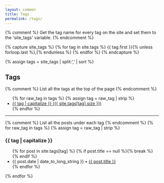 ```yaml
---
layout: common
title: Tags
permalink: /tags/
---
```


{% comment %}
  Get the tag name for every tag on the site and set them to the 'site_tags' variable.
{% endcomment %}

{% capture site_tags %}
  {% for tag in site.tags %}
    {{ tag.first }}{% unless forloop.last %},{% endunless %}
  {% endfor %}
{% endcapture %}

{% assign tags = site_tags | split:',' | sort %}

<h2><i class="fa fa-tags" aria-hidden="true"></i> Tags</h2>

<div class="tags">
{% comment %} List all the tags at the top of the page {% endcomment %}
<ul id="tags" class="tags">
  {% for raw_tag in tags %}
    {% assign tag = raw_tag | strip %}
    <li class="tag">
      <a href="#{{ tag | cgi_escape }}" class="tag">
        {{ tag | capitalize }}
        ({{ site.tags[tag].size }})
      </a>
    </li>
  {% endfor %}
</ul>

<hr>

{% comment %} List all the posts under each tag {% endcomment %}
{% for raw_tag in tags %}
  {% assign tag = raw_tag | strip %}
  <h3 id="{{ tag | cgi_escape }}">{{ tag | capitalize }}</h3>
  <ul class="tags posts">
    {% for post in site.tags[tag] %}
      {% if post.title == null %}{% break %}{% endif %}
      <li class="tag">
        <span class="entry-date">
          <time
            datetime="{{ post.date | date_to_xmlschema }}"
            itemprop="date-published"
          >
            {{ post.date | date_to_long_string }}
          </time>
        </span>
        &bull;
        <a href="{{ post.url }}">
          {{ post.title }}
        </a>
      </li>
    {% endfor %}
  </ul>
{% endfor %}
</div>
